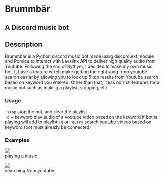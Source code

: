 # Brummbär   
## A Discord music bot  
  
## Description  
Brummbär is a Python discord music bot made using discord.ext module and Pomice to interact with Lavalink API to deliver high quality audio from Youtube. Following the end of Rythym, I decided to make my own music bot. It have a feature which make getting the right song from youtube search easier by allowing you to look up 5 top results from Youtube search based on keyword you entered. Other than that, it has normal features for a music bot such as making a playlist, stopping, etc  

### Usage
`!stop`  				stop the bot, and clear the playlist  
`!p` + keyword			play audio of a youtube video based on the keyword if bot is playing will add to playlist
`!q` or `!query`        search youtube videos based on keyword (bot must already be connected) 

### Examples

![](https://i.imgur.com/wEpxuLC.png)  
playing a music  
  
![](https://i.imgur.com/MSPbjig.png)  
searching from youtube



